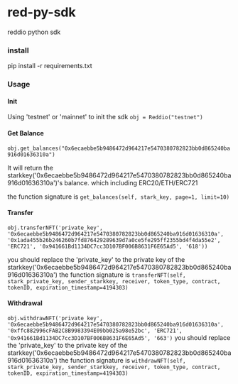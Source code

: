 # red-py-sdk
reddio python sdk

### install
pip install -r requirements.txt

### Usage

#### Init
Using 'testnet' or 'mainnet' to init the sdk
`obj = Reddio("testnet")`

#### Get Balance

`obj.get_balances("0x6ecaebbe5b9486472d964217e5470380782823bb0d865240ba916d01636310a")`

It will return the starkkey('0x6ecaebbe5b9486472d964217e5470380782823bb0d865240ba916d01636310a')'s balance. which including ERC20/ETH/ERC721

the function signature is `get_balances(self, stark_key, page=1, limit=10)`

#### Transfer
`obj.transferNFT('private_key', '0x6ecaebbe5b9486472d964217e5470380782823bb0d865240ba916d01636310a', '0x1ada455b26b246260b7fd876429289639d7a0ce5fe295ff2355bd4f4da55e2', 'ERC721', '0x941661Bd1134DC7cc3D107BF006B8631F6E65Ad5', '618'))`

you should replace the 'private_key' to the private key of the starkkey('0x6ecaebbe5b9486472d964217e5470380782823bb0d865240ba916d01636310a')
the function signature is `transferNFT(self, stark_private_key, sender_starkkey, receiver, token_type, contract, tokenID, expiration_timestamp=4194303)`


#### Withdrawal
`obj.withdrawNFT('private_key', '0x6ecaebbe5b9486472d964217e5470380782823bb0d865240ba916d01636310a', '0xffc882996cFAB2C8B9983394E09bb025a98e52bc', 'ERC721', '0x941661Bd1134DC7cc3D107BF006B8631F6E65Ad5', '663')`
you should replace the 'private_key' to the private key of the starkkey('0x6ecaebbe5b9486472d964217e5470380782823bb0d865240ba916d01636310a')
the function signature is `withdrawNFT(self, stark_private_key, sender_starkkey, receiver, token_type, contract, tokenID, expiration_timestamp=4194303)`





